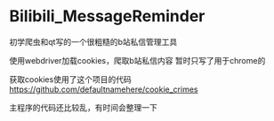 # Bilibili_MessageReminder
初学爬虫和qt写的一个很粗糙的b站私信管理工具

使用webdriver加载cookies，爬取b站私信内容
暂时只写了用于chrome的

获取cookies使用了这个项目的代码
https://github.com/defaultnamehere/cookie_crimes

主程序的代码还比较乱，有时间会整理一下
